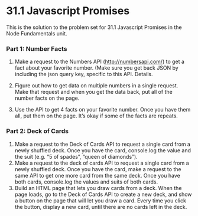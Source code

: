 # 31.1 Javascript Promises

This is the solution to the problem set for 31.1 Javascript Promises in the Node Fundamentals unit.

### Part 1: Number Facts
1. Make a request to the Numbers API (http://numbersapi.com/) to get a fact about your favorite number. (Make sure you get back JSON by including the json query key, specific to this API. Details.

2. Figure out how to get data on multiple numbers in a single request. Make that request and when you get the data back, put all of the number facts on the page.

3. Use the API to get 4 facts on your favorite number. Once you have them all, put them on the page. It’s okay if some of the facts are repeats.



### Part 2: Deck of Cards
1. Make a request to the Deck of Cards API to request a single card from a newly shuffled deck. Once you have the card, console.log the value and the suit (e.g. “5 of spades”, “queen of diamonds”).
2. Make a request to the deck of cards API to request a single card from a newly shuffled deck. Once you have the card, make a request to the same API to get one more card from the same deck. Once you have both cards, console.log the values and suits of both cards.
3. Build an HTML page that lets you draw cards from a deck. When the page loads, go to the Deck of Cards API to create a new deck, and show a button on the page that will let you draw a card. Every time you click the button, display a new card, until there are no cards left in the deck.

